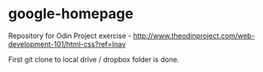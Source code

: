 # google-homepage
Repository for Odin Project exercise - http://www.theodinproject.com/web-development-101/html-css?ref=lnav

First git clone to local drive / dropbox folder is done.
